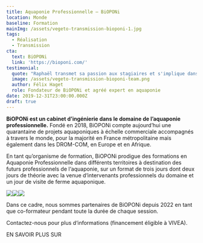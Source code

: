 ```yaml
---
title: Aquaponie Professionnelle – BiOPONi
location: Monde
baseline: Formation
mainImg: /assets/vegeto-transmission-bioponi-1.jpg
tags:
  - Réalisation
  - Transmission
cta:
  text: BiOPONi
  link: 'https://bioponi.com/'
testimonial:
  quote: "Raphaël transmet sa passion aux stagiaires et s'implique dans la filière. Il participe à la vulgarisation de notre méthode et connaît la diversité des modèles et échelles existants. Parfaitement adapté aux modèles semi-pro, il est force de proposition et un gestionnaire de projet appliqué\_et\_structuré."
  image: /assets/vegeto-transmission-bioponi-team.png
  author: Félix Haget
  role: Fondateur de BiOPONi et agréé expert en aquaponie
date: 2019-12-31T23:00:00.000Z
draft: true
---
```


**BiOPONi est un cabinet d’ingénierie dans le domaine de l’aquaponie professionnelle.** Fondé en 2018, BiOPONi compte aujourd’hui une quarantaine de projets aquaponiques à échelle commerciale accompagnés à travers le monde, pour la majorité en France métropolitaine mais également dans les DROM-COM, en Europe et en Afrique.

En tant qu’organisme de formation, BiOPONi prodigue des formations en Aquaponie Professionnelle dans différents territoires à destination des futurs professionnels de l‘aquaponie, sur un format de trois jours dont deux jours de théorie avec la venue d‘intervenants professionnels du domaine et un jour de visite de ferme aquaponique.

![](/assets/vegeto-transmission-bioponi-2.jpg)![](/assets/vegeto-transmission-bioponi-3.jpg)![](/assets/vegeto-transmission-bioponi-4.jpg)

Dans ce cadre, nous sommes partenaires de BiOPONi depuis 2022 en tant que co-formateur pendant toute la durée de chaque session. 

Contactez-nous pour plus d‘informations (financement éligible à VIVEA).

EN SAVOIR PLUS SUR
